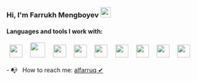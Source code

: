 ### Hi, I'm Farrukh Mengboyev <img src="https://media.giphy.com/media/hvRJCLFzcasrR4ia7z/giphy.gif"  width="24px" >  

<h4> Languages and tools I work with: </h4>
<div style="width:"100%" >  
 <code> <img  src="https://cdn-icons-png.flaticon.com/512/1216/1216733.png"   width="30px" > </code>
 <code> <img  src="https://cdn.freebiesupply.com/logos/large/2x/css3-logo-png-transparent.png"   width="35px" > </code>
 <code> <img  src="https://icons-for-free.com/iconfiles/png/512/part+1+github-1320568339880199515.png"   width="30px" > </code>  
 <code> <img  src="https://upload.wikimedia.org/wikipedia/commons/6/6a/JavaScript-logo.png"   width="30px" > </code>  
 <code> <img  src="https://www.nicepng.com/png/full/222-2224705_react-js-logo.png"   width="30px" > </code>  
 <code> <img  src="https://techblog.istyle.co.jp/wp-content/uploads/2021/12/typescript.png"   width="30px" > </code> 
 <code> <img  src="https://upload.wikimedia.org/wikipedia/commons/4/49/Redux.png"   width="30px" > </code> 
 <code> <img  src="https://seeklogo.com/images/A/ant-design-logo-EAB6B3D5D9-seeklogo.com.png"   width="30px" > </code> 
 <code> <img  src="https://logodownload.org/wp-content/uploads/2017/05/google-chrome-logo.png"   width="30px" > </code> 
</div>

<br/>
- 📭 &nbsp; How to reach me:  <a href="https://t.me/alfarruq/" > alfarruq ✔ </a>






